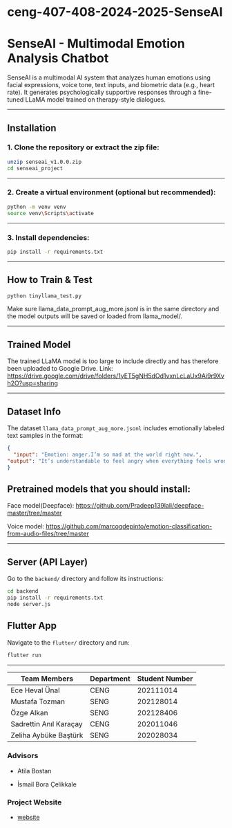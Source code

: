 # ceng-407-408-2024-2025-SenseAI


# SenseAI - Multimodal Emotion Analysis Chatbot

SenseAI is a multimodal AI system that analyzes human emotions using facial expressions, voice tone, text inputs, and biometric data (e.g., heart rate). It generates psychologically supportive responses through a fine-tuned LLaMA model trained on therapy-style dialogues.

---
## Installation
### 1. Clone the repository or extract the zip file:

```bash
unzip senseai_v1.0.0.zip
cd senseai_project
```

---

###  2. Create a virtual environment (optional but recommended):

```bash
python -m venv venv
source venv\Scripts\activate
```

---

###  3. Install dependencies:

```bash
pip install -r requirements.txt
```

---

## How to Train & Test

```bash
python tinyllama_test.py
```

Make sure llama_data_prompt_aug_more.jsonl is in the same directory and the model outputs will be saved or loaded from llama_model/.

---

## Trained Model

The trained LLaMA model is too large to include directly and has therefore been uploaded to Google Drive.
Link: https://drive.google.com/drive/folders/1yET5gNH5dOd1vxnLcLaUx9Ai9r9Xvh2O?usp=sharing

---

## Dataset Info

The dataset `llama_data_prompt_aug_more.jsonl` includes emotionally labeled text samples in the format:

```json
{
  "input": "Emotion: anger.I’m so mad at the world right now.",
"output": "It’s understandable to feel angry when everything feels wrong. What do you think is contributing to this anger about the world?"
}
```

## Pretrained models that you should install:
  Face model(Deepface): https://github.com/Pradeep139lali/deepface-master/tree/master
  
  Voice model: https://github.com/marcogdepinto/emotion-classification-from-audio-files/tree/master

---
## Server (API Layer)

Go to the `backend/` directory and follow its instructions:

```bash
cd backend
pip install -r requirements.txt
node server.js
```

## Flutter App

Navigate to the `flutter/` directory and run:

```bash
flutter run
```

---

| Team Members            | Department    | Student Number  |
| ----------------------- | ------------- | --------------- |
| Ece Heval Ünal          | CENG          | 202111014       |
| Mustafa Tozman          | SENG          | 202128014       |
| Özge Alkan              | SENG          | 202128406       |
| Sadrettin Anıl Karaçay  | CENG          | 202011046       |
| Zeliha Aybüke Baştürk   | SENG          | 202028034       |


### Advisors
- Atila Bostan
* İsmail Bora Çelikkale

### Project Website
* [website](https://unaleceheval.wixsite.com/senseai)

